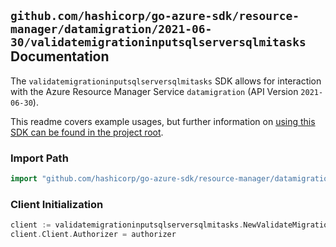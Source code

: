 
## `github.com/hashicorp/go-azure-sdk/resource-manager/datamigration/2021-06-30/validatemigrationinputsqlserversqlmitasks` Documentation

The `validatemigrationinputsqlserversqlmitasks` SDK allows for interaction with the Azure Resource Manager Service `datamigration` (API Version `2021-06-30`).

This readme covers example usages, but further information on [using this SDK can be found in the project root](https://github.com/hashicorp/go-azure-sdk/tree/main/docs).

### Import Path

```go
import "github.com/hashicorp/go-azure-sdk/resource-manager/datamigration/2021-06-30/validatemigrationinputsqlserversqlmitasks"
```


### Client Initialization

```go
client := validatemigrationinputsqlserversqlmitasks.NewValidateMigrationInputSqlServerSqlMITasksClientWithBaseURI("https://management.azure.com")
client.Client.Authorizer = authorizer
```

